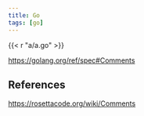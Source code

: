 ```yaml
---
title: Go
tags: [go]
---
```


{{< r "a/a.go" >}}

<https://golang.org/ref/spec#Comments>

## References

<https://rosettacode.org/wiki/Comments>
